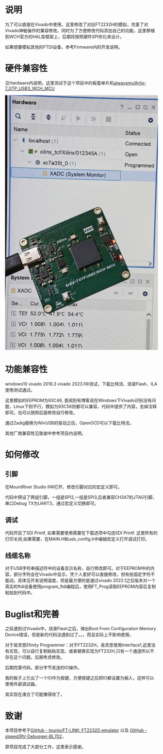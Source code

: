 # 说明

为了可以直接在Vivado中使用，这里修改了对应FT2232H的模拟，完善了对Vivado神秘操作的兼容修改。同时为了方便修改代码添加自己的功能，这里移植到WCH官方的HAL库框架上，后期将按照硬件SPI优化来设计。

如果想要模拟其他的FTDI设备，参考Firmware内的开发说明。

# 硬件兼容性

见Hardware内说明，这里测试于这个项目中的板载单片机[alwaysmy/Artix-7_GTP_USB3_WCH_MCU](https://github.com/alwaysmy/Artix-7_GTP_USB3_WCH_MCU)

![image-20251008003302689](./readme_att/image-20251008003302689.png)

# 功能兼容性

windows10 vivado 2018.3 vivado 2023.1中测试，下载比特流、烧录Flash、ILA使用测试通过。

这里模拟的EEPROM为93C46, 查阅到有博客说在Windows下Vivado识别没有问题，Linux下则不行，模拟为93C56则都可以兼容，代码中提供了内容，去掉注释即可。也可以按照后面修改自行修改。

通过Zadig替换为WinUSB的驱动之后，OpenOCD可以下载比特流。

其他厂商兼容性见致谢中参考项目内说明。

# 如何修改

## 引脚

在MountRiver Studio II中打开，修改引脚对应的宏定义即可。

代码中预设了两组引脚，一组是SPI2,一组是SPI3,后者兼容CH347的JTAG引脚，串口Debug TX为UART3，通过宏定义切换即可。

## 调试

代码开启了SDI Printf, 如果需要使用需要在下载选项中勾选SDI Printf. 这里所有的打印关闭,如果需要，在MAIN.H和usb_config.h中编辑宏定义打开调试打印。

## 线缆名称

对于USB字符串描述符中的设备显示名称，自行修改即可。对于EEPROM中的内容，部分字符会在Vivado中显示，凭个人爱好可以直接修改，但有些固定字符不能动，具体见开发说明温度，但是最方便的是通过vivado 2022.1之后版本对一个真实的ftdi设备使用program_ftdi编程后，使用FT_Prog读取EEPROM内容后复制粘贴到代码中。

# Buglist和完善

之前遇到过Vivado中，烧录Flash之后，弹出Boot From Configuration Memory Device错误，但是新的代码没遇到过了。。。而且实际上不影响使用。

对于易灵思Efinity Programmer：对于FT2232H，易灵思使用Interface1,这里没有实现，可以自行复制粘贴实现，或者替换实现为FT232H,只有一个通道所以不存在这个问题。后期考虑修改。

后期完善代码，部分字节发送的IO操作。

我的板子上引出了一个IO作为按键，方便按键之后把IO都设置为输入，这样可以使用外部调试器。

其实现在凑合了可能懒得改了。

# 致谢

本项目参考于[GitHub - tpunix/FT-LINK: FT2232D emulator](https://github.com/tpunix/FT-LINK?tab=readme-ov-file) 以及 [GitHub - sipeed/RV-Debugger-BL702](https://github.com/sipeed/RV-Debugger-BL702)，

原项目完成了大部分工作，这里表示感谢。



